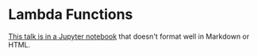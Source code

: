# Lambda Functions

[This talk is in a Jupyter notebook](./lambda-functions.ipynb) that doesn't format well in Markdown or HTML.
